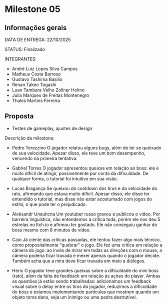 # Milestone 05

## Informações gerais

DATA DE ENTREGA:
22/10/2025

STATUS:
Finalizado

INTEGRANTES:
- André Luiz Lopes Silva Campos
- Matheus Costa Barroso
- Gustavo Tashima Basílio
- Renan Takeo Togashi
- Luan Tambara Velho Zollner Holmo
- Julia Marques de Freitas Montenegro
- Thales Martins Ferreira <br>

## Proposta
- Testes de gameplay, ajustes de design <br>

Descrição da milestone:

- Pedro Terezzino
O jogador relatou alguns bugs, além de ter se queixado de sua velocidade. Apesar disso, ele teve um bom desempenho, vencendo na primeira tentativa.

- Gabriel Torres
O jogador apresentou queixas em relação ao boss: ele é muito difícil de atingir, possivelmente por conta da dificuldade. De qualquer forma, o tutorial foi intuitivo em sua visão.

- Lucas Bragança
Se queixou do cooldown dos tiros e da velocidade do rato, afirmando que estava muito difícil. Apesar disso, ele disse ter entendido o tutorial, mas disse não estar acostumado com jogos do estilo, o que pode ter o prejudicado.

- Aleksandr Unauticna
Um youtuber russo gravou e publicou o vídeo. Por barreira linguística, não entendemos a crítica toda, porém ele nos deu 5 estrelas no Itch.io e afirmou ter gostado. Ele não conseguiu ganhar do boss mesmo com 8 minutos de vídeo.

- Caio 
Já ciente das críticas passadas, ele tentou fazer algo mais técnico, como propositalmente "quebrar" o jogo. Ele fez uma crítica em relação a câmera do jogo: ao invés de mirar em todas as direções com o mouse, a câmera poderia ficar travada e mexer apenas quando o jogador decide. Também acha que a mira deve ficar travada em meio a diálogos.

- Heric
O jogador teve grandes queixas sobre a dificuldade do mini boss (rato), além da falta de feedback em relação às ações do player. Ambas as questões já estão sendo trabalhadas: adicionamos um feedback visual sobre o delay entre os tiros do jogador, reduzimos a dificuldade do boss e estamos implementando partículas que mostrem quando um objeto toma dano, seja um inimigo ou uma pedra destrutível.

